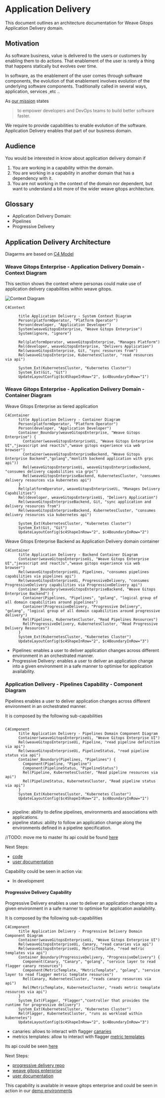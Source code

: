 # Application Delivery 
This document outlines an architecture documentation for Weave Gitops Application Delivery domain.

## Motivation
As software business, value is delivered to the users or customers by enabling them to do actions.
That enablement of the user is rarely a thing that happens statically but evolves over time.

In software, as the enablement of the user comes through software components, the evolution of that enablement
involves evolution of the underlying software components. Traditionally called in several ways, application, services ,etc ..

As [our mission](https://www.weave.works/company/) states
> to empower developers and DevOps teams to build better software faster.

We require to provide capabilities to enable evolution of the software. Application Delivery enables that part of our
business domain.


## Audience
You would be interested in know about application delivery domain if
1. You are working in a capability within the domain.
2. You are working in a capability in another domain that has a dependency with it.
3. You are not working in the context of the domain nor dependent, but want to understand a bit more
of the wider weave gitops architecture.

## Glossary

- Application Delivery Domain:
- Pipelines
- Progressive Delivery

## Application Delivery Architecture

Diagarms are based on [C4 Model](https://c4model.com/)  

### Weave Gitops Enterprise - Application Delivery Domain - Context Diagram

This section shows the context where personas could make use of application delivery capabilities within weave gitops.

![Context Diagram](./imgs/application-delivery-context.svg)

```mermaid
C4Context

      title Application Delivery - System Context Diagram
      Person(platformOperator, "Platform Operator")
      Person(developer, "Application Developer")      
      System(weaveGitopsEnterprise, "Weave Gitops Enterprise")
      System(ignore, "ignore")

      Rel(platformOperator, weaveGitopsEnterprise, "Manages Platform")
      Rel(developer, weaveGitopsEnterprise, "Delivers Application")
      Rel(weaveGitopsEnterprise, Git, "sync resources from")
      Rel(weaveGitopsEnterprise, KubernetesCluster, "read resources via api")

      System_Ext(KubernetesCluster, "Kubernetes Cluster")
      System_Ext(Git, "Git") 
      UpdateLayoutConfig($c4ShapeInRow="2", $c4BoundaryInRow="1")

```

### Weave Gitops Enterprise - Application Delivery Domain - Container Diagram

Weave Gitops Enterprise as tiered application

```mermaid
C4Container
      title Application Delivery - Container Diagram
      Person(platformOperator, "Platform Operator")
      Person(developer, "Application Developer")      
      Container_Boundary(weaveGitopsEnterprise, "Weave Gitops Enterprise") {
        Container(weaveGitopsEnterpriseUi, "Weave Gitops Enterprise UI","javascript and reactJs","weave gitops experience via web browser")
        Container(weaveGitopsEnterpriseBackend, "Weave Gitops Enterprise Backend","golang","monlith backend application with grpc api"))
        Rel(weaveGitopsEnterpriseUi, weaveGitopsEnterpriseBackend, "consumes delivery capabilities via grpc")
        Rel(weaveGitopsEnterpriseBackend, KubernetesCluster, "consumes delivery resources via kubernetes api")
      }
      Rel(platformOperator, weaveGitopsEnterpriseUi, "Manages Delivery Capabilities")
      Rel(developer, weaveGitopsEnterpriseUi, "Delivers Application")
      Rel(weaveGitopsEnterpriseBackend, Git, "sync application and delivery resources from")
      Rel(weaveGitopsEnterpriseBackend, KubernetesCluster, "consumes delivery resources via kubernetes api")

      System_Ext(KubernetesCluster, "Kubernetes Cluster")
      System_Ext(Git, "Git")     
      UpdateLayoutConfig($c4ShapeInRow="2", $c4BoundaryInRow="2")                 
```
Weave Gitops Enterprise Backend as Application Delivery domain container

```mermaid
C4Container
      title Application Delivery - Backend Container Diagram
      Container(weaveGitopsEnterpriseUi, "Weave Gitops Enterprise UI","javascript and reactJs","weave gitops experience via web browser")
      Rel(weaveGitopsEnterpriseUi, Pipelines, "consumes pipelines capabilities via pipelines api")
      Rel(weaveGitopsEnterpriseUi, ProgressiveDelivery, "consumes ProgressiveDelivery capabilities via ProgressiveDelivery api")
      Container_Boundary(weaveGitopsEnterpriseBackend, "Weave Gitops Enterprise Backend") {
        Container(Pipelines, "Pipelines", "golang", "logical group of all domain capabilities around pipelines")
        Container(ProgressiveDelivery, "Progressive Delivery", "golang", "logical group of all domain capabilities around progressive delivery")
        Rel(Pipelines, KubernetesCluster, "Read Pipelines Resources")
        Rel(ProgressiveDelivery, KubernetesCluster, "Read Progressive Delivery Resources")      
      }
      System_Ext(KubernetesCluster, "Kubernetes Cluster") 
      UpdateLayoutConfig($c4ShapeInRow="2", $c4BoundaryInRow="3")           
```

- Pipelines: enables a user to deliver application changes across different environment in an orchestrated manner. 
- Progressive Delivery: enables a user to deliver an application change into a given environment in a safe manner to optimise for application availability.


### Application Delivery - Pipelines Capability - Component Diagram

Pipelines enables a user to deliver application changes across different environment in an orchestrated manner.

It is composed by the following sub-capabilities

```mermaid

C4Component
      title Application Delivery - Pipelines Domain Component Diagram
      Container(weaveGitopsEnterpriseUi, "Weave Gitops Enterprise UI")
      Rel(weaveGitopsEnterpriseUi, Pipeline, "read pipeline definition via api")
      Rel(weaveGitopsEnterpriseUi, PipelineStatus, "read pipeline status via api")
      Container_Boundary(Pipelines, "Pipelines") {
        Component(Pipeline, "Pipeline")
        Component(PipelineStatus, "PipelineStatus")
        Rel(Pipeline, KubernetesCluster, "Read pipeline resources via api")
        Rel(PipelineStatus, KubernetesCluster, "Read pipeline status via api")      
      }
      System_Ext(KubernetesCluster, "Kubernetes Cluster")  
      UpdateLayoutConfig($c4ShapeInRow="2", $c4BoundaryInRow="1")           
                    
```

- pipeline: ability to define pipelines, environments and associations with applications. 
- pipeline status: ability to follow an application change along the environments defined in a pipeline specification.

//TODO: move me to master
Its api could be found [here](https://github.com/weaveworks/weave-gitops-enterprise/blob/af0da2a895d205d837d1c7afaf29977225e01957/api/pipelines/pipelines.proto)

Next Steps:
- [code](https://github.com/weaveworks/weave-gitops-enterprise)
- [user documentation](https://docs.gitops.weave.works/docs/enterprise/intro/index.html)

Capability could be seen in action via:
- In development

#### Progressive Delivery Capability

Progressive Delivery enables a user to deliver an application change into a given environment in a safe manner to optimise for application availability.

It is composed by the following sub-capabilities

```mermaid
C4Component
      title Application Delivery - Progressive Delivery Domain Component Diagram
      Container(weaveGitopsEnterpriseUi, "Weave Gitops Enterprise UI")
      Rel(weaveGitopsEnterpriseUi, Canary, "read canaries via api")
      Rel(weaveGitopsEnterpriseUi, MetricTemplate, "read metric templates via api")
      Container_Boundary(ProgressiveDelivery, "ProgressiveDelivery") {
        Component(Canary, "Canary", "golang", "service layer to read flagger canary resources")
        Component(MetricTemplate, "MetricTemplate", "golang", "service layer to read flagger metric template resources")
        Rel(Canary, KubernetesCluster, "reads canary resources via api")
        Rel(MetricTemplate, KubernetesCluster, "reads metric temaplate resources via api")      
      }
      System_Ext(Flagger, "Flagger","controller that provides the runtime for progressive delivery")
      System_Ext(KubernetesCluster, "Kubernetes Cluster")   
      Rel(Flagger, KubernetesCluster, "runs as workload within kubernetes")      
      UpdateLayoutConfig($c4ShapeInRow="2", $c4BoundaryInRow="3")          
```

- canaries: allows to interact with flagger [canaries](https://docs.flagger.app/usage/how-it-works#canary-resource)
- metrics templates: allow to interact with flagger [metric templates](https://docs.flagger.app/usage/metrics#custom-metrics)

Its api could be seen [here](https://github.com/weaveworks/progressive-delivery/blob/main/api/prog/prog.proto)

Next Steps:
- [progressive delivery repo](https://github.com/weaveworks/progressive-delivery)
- [weave gitops enterprise](https://github.com/weaveworks/weave-gitops-enterprise)
- [user documentation](https://docs.gitops.weave.works/docs/guides/delivery/0)

This capability is available in weave gitops enterprise and could be seen in 
action in our [demo environments](https://demo-01.wge.dev.weave.works/applications/delivery)













